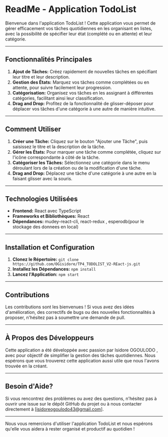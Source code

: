 # ReadMe - Application TodoList

Bienvenue dans l'application TodoList ! Cette application vous permet de gérer efficacement vos tâches quotidiennes en les organisant en listes, avec la possibilité de spécifier leur état (complété ou en attente) et leur catégorie.

---

## Fonctionnalités Principales

1. **Ajout de Tâches:** Créez rapidement de nouvelles tâches en spécifiant leur titre et leur description.
2. **Gestion des États:** Marquez vos tâches comme complétées ou en attente, pour suivre facilement leur progression.
3. **Catégorisation:** Organisez vos tâches en les assignant à différentes catégories, facilitant ainsi leur classification.
4. **Drag and Drop:** Profitez de la fonctionnalité de glisser-déposer pour déplacer vos tâches d'une catégorie à une autre de manière intuitive.

---

## Comment Utiliser

1. **Créer une Tâche:** Cliquez sur le bouton "Ajouter une Tâche", puis saisissez le titre et la description de la tâche.
2. **Gérer les États:** Pour marquer une tâche comme complétée, cliquez sur l'icône correspondante à côté de la tâche.
3. **Catégoriser les Tâches:** Sélectionnez une catégorie dans le menu déroulant lors de la création ou de la modification d'une tâche.
4. **Drag and Drop:** Déplacez une tâche d'une catégorie à une autre en la faisant glisser avec la souris.

---

## Technologies Utilisées

- **Frontend:** React avec TypeScript
- **Frameworks et Bibliothèques:**  React
- **Dépendances:** mudey-react-cli, react-redux , esperodb(pour le stockage des donnees en local) 

---

## Installation et Configuration

1. **Clonez le Répertoire:** `git clone https://github.com/OGisidore/TP4_TODOLIST_V2-REact-js.git`
2. **Installez les Dépendances:** `npm install`
3. **Lancez l'Application:** `npm start`

---

## Contributions

Les contributions sont les bienvenues ! Si vous avez des idées d'amélioration, des correctifs de bugs ou des nouvelles fonctionnalités à proposer, n'hésitez pas à soumettre une demande de pull.

---

## À Propos des Développeurs

Cette application a été développée avec passion par Isidore OGOULODO , avec pour objectif de simplifier la gestion des tâches quotidiennes. Nous espérons que vous trouverez cette application aussi utile que nous l'avons trouvée en la créant.

---

## Besoin d'Aide?

Si vous rencontrez des problèmes ou avez des questions, n'hésitez pas à ouvrir une issue sur le dépôt GitHub du projet ou à nous contacter directement à [isidoreogoulodo43@gmail.com].

---

Nous vous remercions d'utiliser l'application TodoList et nous espérons qu'elle vous aidera à rester organisé et productif au quotidien !









